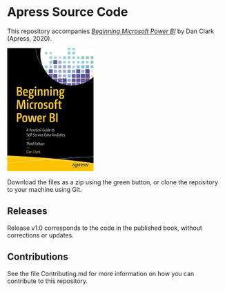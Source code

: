 # Apress Source Code

This repository accompanies [*Beginning Microsoft Power BI*](https://www.apress.com/9781484256190) by Dan Clark (Apress, 2020).

[comment]: #cover
![Cover image](9781484256190.jpg)

Download the files as a zip using the green button, or clone the repository to your machine using Git.

## Releases

Release v1.0 corresponds to the code in the published book, without corrections or updates.

## Contributions

See the file Contributing.md for more information on how you can contribute to this repository.